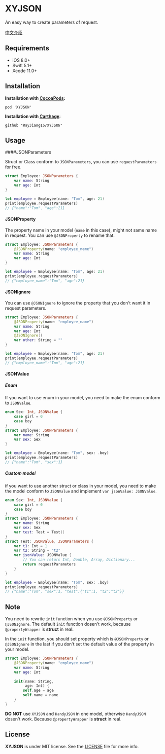 # XYJSON

An easy way to create parameters of request.

[中文介绍](README_CN.md)



## Requirements

- iOS 8.0+
- Swift 5.1+
- Xcode 11.0+



## Installation

**Installation with [CocoaPods](https://cocoapods.org/):**

```
pod 'XYJSON'
```
**Installation with [Carthage](https://github.com/Carthage/Carthage):**
```
github "RayJiang16/XYJSON"
```



## Usage

####JSONParameters

Struct or Class conform to `JSONParameters`, you can use `requestParameters` for free.

```swift
struct Employee: JSONParameters {
    var name: String
    var age: Int
}

let employee = Employee(name: "Tom", age: 21)
print(employee.requestParameters)
// {"name":"Tom", "age":21}
```



#### JSONProperty

The property name in your model (`name` in this case), might not same name in request. You can use `@JSONProperty` to rename that.

```swift
struct Employee: JSONParameters {
    @JSONProperty(name: "employee_name")
    var name: String
    var age: Int
}

let employee = Employee(name: "Tom", age: 21)
print(employee.requestParameters)
// {"employee_name":"Tom", "age":21}
```



#### JSONIgnore

You can use `@JSONIgnore` to ignore the property that you don't want it in request parameters.

```swift
struct Employee: JSONParameters {
    @JSONProperty(name: "employee_name")
    var name: String
    var age: Int
    @JSONIgnore()
    var other: String = ""
}

let employee = Employee(name: "Tom", age: 21)
print(employee.requestParameters)
// {"employee_name":"Tom", "age":21}
```



#### JSONValue

##### Enum

If you want to use enum in your model, you need to make the enum conform to `JSONValue`.

```swift
enum Sex: Int, JSONValue {
    case girl = 0
    case boy
}
struct Employee: JSONParameters {
    var name: String
    var sex: Sex
}

let employee = Employee(name: "Tom", sex: .boy)
print(employee.requestParameters)
// {"name":"Tom", "sex":1}
```

##### Custom model

if you want to use another struct or class in your model, you need to make the model conform to `JSONValue` and implement `var jsonValue: JSONValue`.

```swift
enum Sex: Int, JSONValue {
    case girl = 0
    case boy
}
struct Employee: JSONParameters {
    var name: String
    var sex: Sex
    var test: Test = Test()
}
struct Test: JSONValue, JSONParameters {
    var t1: Int = 1
    var t2: String = "t2"
    var jsonValue: JSONValue {
        // You can return Int, Double, Array, Dictionary...
        return requestParameters
    }
}

let employee = Employee(name: "Tom", sex: .boy)
print(employee.requestParameters)
// {"name":"Tom", "sex":1, "test":{"t1":1, "t2":"t2"}}
```



## Note

You need to rewrite `init` function when you use `@JSONProperty` or `@JSONIgnore`. The default `init` function dosen't work, because `@propertyWrapper` is **struct** in real.

In the `init` function, you should set property which is `@JSONProperty` or `@JSONIgnore` in the last if you don't set the default value of the property in your model.

```swift
struct Employee: JSONParameters {
    @JSONProperty(name: "employee_name")
    var name: String
    var age: Int
    
    init(name: String,
         age: Int) {
        self.age = age
        self.name = name
    }
}
```

**DO NOT** use `XYJSON` and `HandyJSON` in one model, otherwise `HandyJSON` dosen't work. Because `@propertyWrapper` is **struct** in real.



## License

**XYJSON** is under MIT license. See the [LICENSE](LICENSE) file for more info.